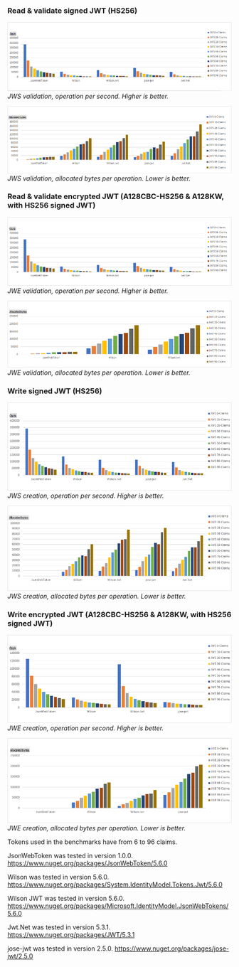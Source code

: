### Read & validate signed JWT (HS256)
![JWS validation, operation per second. Higher is better.](docs/validate_jws_ops.png)
*JWS validation, operation per second. Higher is better.*

![JWS validation, allocated bytes per operation. Lower is better.](docs/validate_jws_allocated.png)
*JWS validation, allocated bytes per operation. Lower is better.*

### Read & validate encrypted JWT (A128CBC-HS256 & A128KW, with HS256 signed JWT)
![JWE validation, operation per second. Higher is better.](docs/validate_jwe_ops.png)
*JWE validation, operation per second. Higher is better.*

![JWE validation, allocated bytes per operation. Lower is better.](docs/validate_jwe_allocated.png)
*JWE validation, allocated bytes per operation. Lower is better.*

### Write signed JWT (HS256)
![JWS creation, operation per second. Higher is better.](docs/write_jws_ops.png)
*JWS creation, operation per second. Higher is better.*

![JWS creation, allocated bytes per operation. Lower is better.](docs/write_jws_allocated.png)
*JWS creation, allocated bytes per operation. Lower is better.*
### Write encrypted JWT (A128CBC-HS256 & A128KW, with HS256 signed JWT)
![JWE creation, operation per second. Higher is better.](docs/write_jwe_ops.png)
*JWE creation, operation per second. Higher is better.*

![JWE creation, allocated bytes per operation. Lower is better.](docs/write_jwe_allocated.png)
*JWE creation, allocated bytes per operation. Lower is better.*

Tokens used in the benchmarks have from 6 to 96 claims.

JsonWebToken was tested in version 1.0.0.
https://www.nuget.org/packages/JsonWebToken/5.6.0

Wilson was tested in version 5.6.0.
https://www.nuget.org/packages/System.IdentityModel.Tokens.Jwt/5.6.0

Wilson JWT was tested in version 5.6.0.
https://www.nuget.org/packages/Microsoft.IdentityModel.JsonWebTokens/5.6.0

Jwt.Net was tested in version 5.3.1.
https://www.nuget.org/packages/JWT/5.3.1

jose-jwt was tested in version 2.5.0.
https://www.nuget.org/packages/jose-jwt/2.5.0
